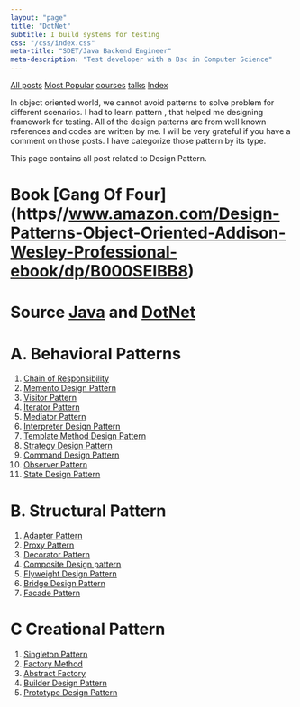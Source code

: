```yaml
---
layout: "page"
title: "DotNet"
subtitle: I build systems for testing
css: "/css/index.css"
meta-title: "SDET/Java Backend Engineer"
meta-description: "Test developer with a Bsc in Computer Science"
---
```

<div class="list-filters">
    <a href="/" class="list-filter filter-selected">All posts</a>
    <a href="/popular" class="list-filter">Most Popular</a>
    <a href="/courses" class="list-filter">courses</a>
	<a href="/talks" class="list-filter">talks</a>
    <a href="/tags" class="list-filter">Index</a>
</div>

In object oriented world, we cannot avoid patterns to solve problem for different scenarios. I had to learn pattern , that helped me designing framework for testing. All of the design patterns are from well known references and codes are written by me. I will be very grateful if you have a comment on those posts. I have categorize those pattern by its type.

This page contains all post related to Design Pattern.

# Book [Gang Of Four] (https//www.amazon.com/Design-Patterns-Object-Oriented-Addison-Wesley-Professional-ebook/dp/B000SEIBB8)
# Source [Java](https://github.com/sarkershantonu/blog-projects/tree/master/DesignPatternsJava) and [DotNet](https://github.com/sarkershantonu/blog-projects/tree/master/DesignPatternsDotNet)

# A. Behavioral Patterns 
1. [Chain of Responsibility](http://shantonusarker.blogspot.com/2014/01/chain-of-responsibility-design-pattern-simplified.html) 
2. [Memento Design Pattern](http://shantonusarker.blogspot.com/2014/02/memento-design-pattern-simplified.html)
3. [Visitor Pattern](http://shantonusarker.blogspot.com/2014/02/visitor-design-pattern-simplified.html) 
4. [Iterator Pattern](http://shantonusarker.blogspot.com/2014/02/iterator-design-pattern-simplified.html)   
5. [Mediator Pattern](http://shantonusarker.blogspot.com/2014/02/mediator-design-pattern-simplified.html)  
6. [Interpreter Design Pattern](http://shantonusarker.blogspot.com/2014/02/interpreter-design-pattern-simplified.html)  
7. [Template Method Design Pattern](http://shantonusarker.blogspot.com/2014/02/template-method-design-pattern-simplified.html)
8. [Strategy Design Pattern](http://shantonusarker.blogspot.com/2014/02/strategy-design-pattern-simplified.html) 
9. [Command Design Pattern](http://shantonusarker.blogspot.com/2014/02/command-design-pattern-simplified.html)   
10. [Observer Pattern](http://shantonusarker.blogspot.com/2014/01/observer-design-pattern-simplified.html)
11. [State Design Pattern](http://shantonusarker.blogspot.com/2014/03/state-design-pattern-simplified.html)

# B. Structural Pattern 
1. [Adapter Pattern](http://shantonusarker.blogspot.com/2014/02/adapter-design-pattern-simplified.html)
2. [Proxy Pattern ](http://shantonusarker.blogspot.com/2014/02/proxy-design-pattern-simplified.html)
3. [Decorator Pattern](http://shantonusarker.blogspot.com/2014/02/composite-design-pattern-simplified.html)
4. [Composite Design pattern](http://shantonusarker.blogspot.com/2014/02/composite-design-pattern-simplified.html) 
5. [Flyweight Design Pattern](http://shantonusarker.blogspot.com/2014/02/flyweight-design-pattern-simplified.html)
6. [Bridge Design Pattern](http://shantonusarker.blogspot.com/2014/02/bridge-design-sattern-simplified.html)
7. [Facade Pattern](http://shantonusarker.blogspot.com/2014/02/facade-design-pattern-simplified.html)


# C Creational Pattern 
1. [Singleton Pattern](http://shantonusarker.blogspot.com/2014/01/Singleton-Design-pattern-simplified.html)
2. [Factory Method](http://shantonusarker.blogspot.com/2014/02/factory-method-design-pattern-simplified.html)
3. [Abstract Factory](http://shantonusarker.blogspot.com/2014/02/abstract-factory-design-pattern-simplified.html)
4. [Builder Design Pattern](http://shantonusarker.blogspot.com/2014/02/builder-design-pattern-simplified.html)  
5. [Prototype Design Pattern](http://shantonusarker.blogspot.com/2014/02/prototype-design-pattern-simplified.html) 